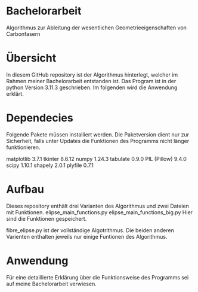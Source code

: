 # Bachelorarbeit
Algorithmus zur Ableitung der wesentlichen Geometrieeigenschaften von Carbonfasern

# Übersicht
In diesem GitHub repository ist der Algorithmus hinterlegt, welcher im Rahmen meiner Bachelorarbeit entstanden ist. Das Program ist in der python Version 3.11.3 geschrieben. Im folgenden wird die Anwendung erklärt.


# Dependecies
Folgende Pakete müssen installiert werden. Die Paketversion dient nur zur Sicherheit, falls unter Updates die Funktionen des Programms nicht länger funktionieren.

matplotlib 3.7.1
tkinter 8.6.12
numpy 1.24.3
tabulate 0.9.0
PIL (Pillow) 9.4.0
scipy 1.10.1
shapely 2.0.1
plyfile 0.7.1

# Aufbau
Dieses repository enthält drei Varianten des Algorithmus und zwei Dateien mit Funktionen. 
elipse_main_functions.py
elipse_main_functions_big.py
Hier sind die Funktionen gespeichert.

fibre_elipse.py ist der vollständige Algotrithmus. Die beiden anderen Varienten enthalten jeweils nur einige Funtionen des Algorithmus.

# Anwendung
Für eine detaillierte Erklärung über die Funktionsweise des Programms sei auf meine Bachelorarbeit verwiesen.







